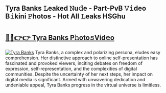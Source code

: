 ## Tyra Banks 𝙻eaked 𝙽u𝚍e - Part-PvB 𝚅𝚒deo B𝚒kini 𝙿hotos - Hot All 𝙻eaks HSGhu

# <h2><a href="http://ld0dwij.urlbe.top/?page=Tyra+Banks">🔗🔗👉👉 Tyra Banks P𝚑oto𝚜Vid𝚎o</a></h2>

[![Tyra Banks](https://i.imgur.com/eBuTRDB.gif)](http://ld0dwij.urlbe.top/?page=Tyra+Banks)
Tyra Banks, a complex and polarizing persona, eludes easy comprehension. Her distinctive approach to online self-presentation has fascinated and provoked viewers, inciting debates on freedom of expression, self-representation, and the complexities of digital communities. Despite the uncertainty of her next steps, her impact on digital media is significant. Armed with unwavering dedication and undeniable appeal, Tyra Banks progress in the virtual universe is limitless.
